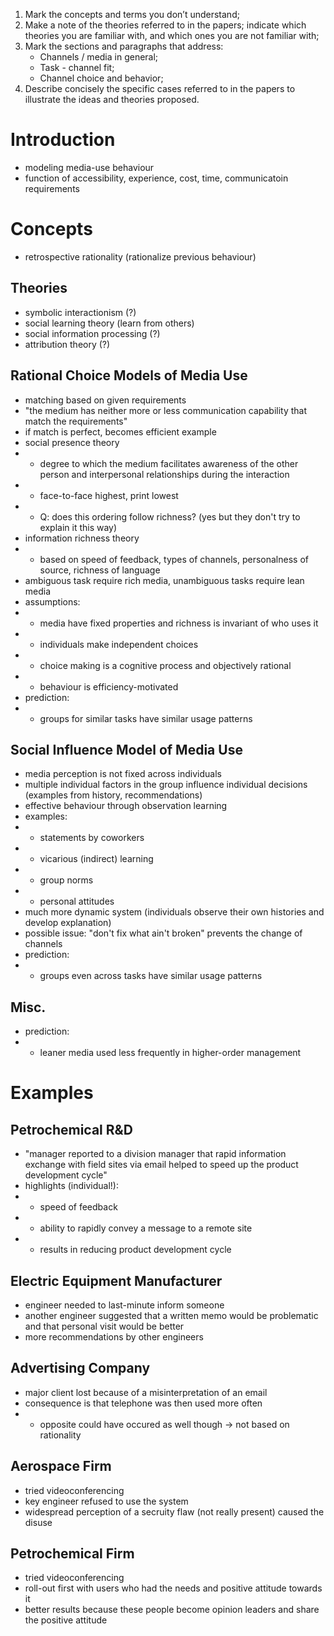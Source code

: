 1. Mark the concepts and terms you don’t understand;
2. Make a note of the theories referred to in the papers; indicate which theories you are familiar with, and which ones you are not familiar with;
3. Mark the sections and paragraphs that address:
   - Channels / media in general;
   - Task - channel fit;
   - Channel choice and behavior;
4. Describe concisely the specific cases referred to in the papers to illustrate the ideas and theories proposed.

# Introduction
- modeling media-use behaviour
- function of accessibility, experience, cost, time, communicatoin requirements

# Concepts
- retrospective rationality (rationalize previous behaviour)

## Theories
- symbolic interactionism (?)
- social learning theory (learn from others)
- social information processing (?)
- attribution theory (?)

## Rational Choice Models of Media Use
- matching based on given requirements
- "the medium has neither more or less communication capability that match the requirements"
- if match is perfect, becomes efficient example
- social presence theory
- - degree to which the medium facilitates awareness of the other person and interpersonal relationships during the 
interaction
- - face-to-face highest, print lowest
- - Q: does this ordering follow richness? (yes but they don't try to explain it this way)
- information richness theory
- - based on speed of feedback, types of channels, personalness of source, richness of language
- ambiguous task require rich media, unambiguous tasks require lean media
- assumptions:
- - media have fixed properties and richness is invariant of who uses it
- - individuals make independent choices
- - choice making is a cognitive process and objectively rational
- - behaviour is efficiency-motivated
- prediction:
- - groups for similar tasks have similar usage patterns

## Social Influence Model of Media Use
- media perception is not fixed across individuals
- multiple individual factors in the group influence individual decisions (examples from history, recommendations)
- effective behaviour through observation learning
- examples:
- - statements by coworkers
- - vicarious (indirect) learning
- - group norms
- - personal attitudes
- much more dynamic system (individuals observe their own histories and develop explanation)
- possible issue: "don't fix what ain't broken" prevents the change of channels
- prediction:
- - groups even across tasks have similar usage patterns

## Misc.
- prediction:
- - leaner media used less frequently in higher-order management

# Examples

## Petrochemical R&D
- "manager reported to a division manager that rapid information exchange with field sites via email helped to speed up the product development cycle"
- highlights (individual!):
- - speed of feedback
- - ability to rapidly convey a message to a remote site
- - results in reducing product development cycle

## Electric Equipment Manufacturer
- engineer needed to last-minute inform someone
- another engineer suggested that a written memo would be problematic and that personal visit would be better
- more recommendations by other engineers

## Advertising Company
- major client lost because of a misinterpretation of an email
- consequence is that telephone was then used more often
- - opposite could have occured as well though -> not based on rationality

## Aerospace Firm
- tried videoconferencing
- key engineer refused to use the system
- widespread perception of a secruity flaw (not really present) caused the disuse

## Petrochemical Firm
- tried videoconferencing
- roll-out first with users who had the needs and positive attitude towards it
- better results because these people become opinion leaders and share the positive attitude
